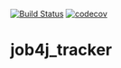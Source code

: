 [![Build Status](https://travis-ci.org/Fotonic1/job4j_tracker.svg?branch=master)](https://travis-ci.org/Fotonic1/job4j_tracker)
[![codecov](https://codecov.io/gh/Fotonic1/job4j_tracker/branch/master/graph/badge.svg)](https://codecov.io/gh/Fotonic1/job4j_tracker)
# job4j_tracker
